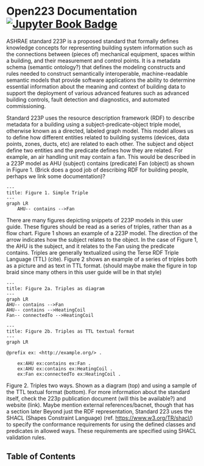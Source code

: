# Open223 Documentation [![Jupyter Book Badge](https://jupyterbook.org/badge.svg)](https://open223.github.io/docs.open223.info/)

ASHRAE standard 223P is a proposed standard that formally defines knowledge concepts for representing building system information such as the connections between (pieces of) mechanical equipment, spaces within a building, and their measurement and control points. It is a metadata schema (semantic ontology?) that defines the modeling constructs and rules needed to construct semantically interoperable, machine-readable semantic models that provide software applications the ability to determine essential information about the meaning and context of building data to support the deployment of various advanced features such as advanced building controls, fault detection and diagnostics, and automated commissioning. 

Standard 223P uses the resource description framework (RDF) to describe metadata for a building using a subject-predicate-object triple model, otherwise known as a directed, labeled graph model. This model allows us to define how different entities related to building systems (devices, data points, zones, ducts, etc) are related to each other. The subject and object define two entities and the predicate defines how they are related. For example, an air handling unit may contain a fan. This would be described in a 223P model as AHU (subject) contains (predicate) Fan (object) as shown in Figure 1. (Brick does a good job of describing RDF for building people, perhaps  we link some documentation)? 

```mermaid
---
title: Figure 1. Simple Triple
---
graph LR
    AHU-- contains -->Fan
```

There are many figures depicting snippets of 223P models in this user guide. These figures should be read as a series of triples, rather than as a flow chart. Figure 1 shows an example of a 223P model. The direction of the arrow indicates how the subject relates to the object. In the case of Figure 1, the AHU is the subject, and it relates to the Fan using the predicate contains. Triples are generally textualized using the Terse RDF Triple Language (TTL) (cite). Figure 2 shows an example of a series of triples both as a picture and as text in TTL format.  (should maybe make the figure in top braid since many others in this user guide will be in that style) 

```mermaid
---
title: Figure 2a. Triples as diagram 
---
graph LR
AHU-- contains -->Fan
AHU-- contains -->HeatingCoil
Fan-- connectedTo -->HeatingCoil
```

```mermaid
---
title: Figure 2b. Triples as TTL textual format
---
graph LR
```

```
@prefix ex: <http://example.org/> .
    
    ex:AHU ex:contains ex:Fan .
    ex:AHU ex:contains ex:HeatingCoil .
    ex:Fan ex:connectedTo ex:HeatingCoil .
```



Figure 2. Triples two ways. Shown as a diagram (top) and using a sample of the TTL textual format (bottom).
For more information about the standard itself, check the 223p publication document (will this be available?) and website (link). 
Maybe mention external references/bacnet, though that has a section later
Beyond just the RDF representation, Standard 223 uses the SHACL (Shapes Constraint Language) (ref. https://www.w3.org/TR/shacl/) to specify the conformance requirements for using the defined classes and predicates in allowed ways. These requirements are specified using SHACL validation rules.


## Table of Contents
```{tableofcontents}
```
